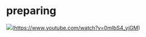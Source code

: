 # preparing  
![](file:///C:/Users/YDPHS005/Desktop/%EB%8B%A4%EC%9A%B4%EB%A1%9C%EB%93%9C%20(1).png)(https://www.youtube.com/watch?v=0mIbS4_yiGM)
